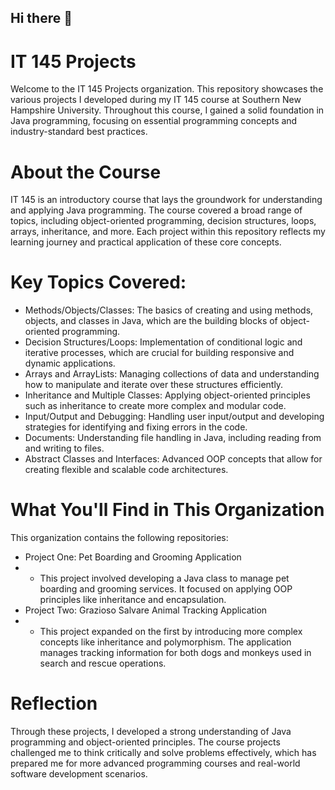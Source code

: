 ## Hi there 👋

# IT 145 Projects
Welcome to the IT 145 Projects organization. This repository showcases the various projects I developed during my IT 145 course at Southern New Hampshire University. Throughout this course, I gained a solid foundation in Java programming, focusing on essential programming concepts and industry-standard best practices.

# About the Course
IT 145 is an introductory course that lays the groundwork for understanding and applying Java programming. The course covered a broad range of topics, including object-oriented programming, decision structures, loops, arrays, inheritance, and more. Each project within this repository reflects my learning journey and practical application of these core concepts.

# Key Topics Covered:
- Methods/Objects/Classes: The basics of creating and using methods, objects, and classes in Java, which are the building blocks of object-oriented programming.
- Decision Structures/Loops: Implementation of conditional logic and iterative processes, which are crucial for building responsive and dynamic applications.
- Arrays and ArrayLists: Managing collections of data and understanding how to manipulate and iterate over these structures efficiently.
- Inheritance and Multiple Classes: Applying object-oriented principles such as inheritance to create more complex and modular code.
- Input/Output and Debugging: Handling user input/output and developing strategies for identifying and fixing errors in the code.
- Documents: Understanding file handling in Java, including reading from and writing to files.
- Abstract Classes and Interfaces: Advanced OOP concepts that allow for creating flexible and scalable code architectures.

# What You'll Find in This Organization
This organization contains the following repositories:
- Project One: Pet Boarding and Grooming Application
- - This project involved developing a Java class to manage pet boarding and grooming services. It focused on applying OOP principles like inheritance and encapsulation.
- Project Two: Grazioso Salvare Animal Tracking Application
- - This project expanded on the first by introducing more complex concepts like inheritance and polymorphism. The application manages tracking information for both dogs and monkeys used in search and rescue operations.

# Reflection
Through these projects, I developed a strong understanding of Java programming and object-oriented principles. The course projects challenged me to think critically and solve problems effectively, which has prepared me for more advanced programming courses and real-world software development scenarios.
